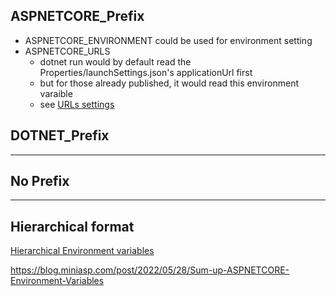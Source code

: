 ## ASPNETCORE_Prefix

- ASPNETCORE_ENVIRONMENT
	could be used for environment setting
- ASPNETCORE_URLS
	- dotnet run would by default read the Properties/launchSettings.json's applicationUrl first
	- but for those already published, it would read this environment varaible
	- see [URLs settings](URLs%20settings.md)

## DOTNET_Prefix

---

## No Prefix
---


## Hierarchical format
[Hierarchical Environment variables](../Configuration/Configuration%20Managers.md#Hierarchical%20Environment%20variables)

https://blog.miniasp.com/post/2022/05/28/Sum-up-ASPNETCORE-Environment-Variables


